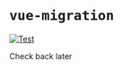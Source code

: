 # `vue-migration`

[![Test](https://github.com/scottbedard/vue-migration/actions/workflows/build.yml/badge.svg)](https://github.com/scottbedard/vue-migration/actions/workflows/test.yml)
<!-- [![Coverage](https://codecov.io/gh/scottbedard/vue-migration/graph/badge.svg?token=uHmFqhQDps)](https://codecov.io/gh/scottbedard/vue-migration) -->
<!-- [![NPM](https://img.shields.io/npm/v/%40bedard%2Fhexchess)](https://www.npmjs.com/package/@bedard/hexchess) -->
<!-- [![License](https://img.shields.io/badge/license-MIT-blue)](https://github.com/scottbedard/vue-migration/blob/main/LICENSE) -->

Check back later
